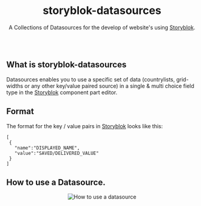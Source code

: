 <p align="center">
  <h1 align="center">storyblok-datasources</h1>
  <p align="center">A Collections of Datasources for the develop of website's using <a href="https://www.storyblok.com" target="_blank">Storyblok</a>.</p>
</p>
<br><br>

## What is storyblok-datasources
Datasources enables you to use a specific set of data (countrylists, grid-widths or any other key/value paired source) in a single & multi choice field type in the [Storyblok](https://www.storyblok.com) component part editor.


## Format
The format for the key / value pairs in [Storyblok](https://www.storyblok.com) looks like this:

```
[
 {
   "name":"DISPLAYED_NAME",
   "value":"SAVED/DELIVERED_VALUE"
 }
]
```

## How to use a Datasource.
<p align="center">
<img src="https://a.storyblok.com/f/40044/3a239450ea/ezgif-com-10707cd7eb.gif" alt="How to use a datasource">
</p>
